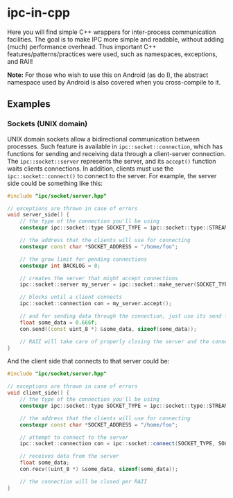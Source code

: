 # ipc-in-cpp
Here you will find simple C++ wrappers for inter-process communication facilities. The goal is to make IPC more simple and readable, without adding (much) performance overhead. Thus important C++ features/patterns/practices were used, such as namespaces, exceptions, and RAII!

**Note:** For those who wish to use this on Android (as do I), the abstract namespace used by Android is also covered when you cross-compile to it.

## Examples
### Sockets (UNIX domain)
UNIX domain sockets allow a bidirectional communication between processes. Such feature is available in `ipc::socket::connection`, which has functions for sending and receiving data through a client-server connection. The `ipc::socket::server` represents the server, and its `accept()` function waits clients connections. In addition, clients must use the `ipc::socket::connect()` to connect to the server.
For example, the server side could be something like this:
```cpp
#include "ipc/socket/server.hpp"

// exceptions are thrown in case of errors
void server_side() {
    // the type of the connection you'll be using
    constexpr ipc::socket::type SOCKET_TYPE = ipc::socket::type::STREAM;

    // the address that the clients will use for connecting
    constexpr const char *SOCKET_ADDRESS = "/home/foo";

    // the grow limit for pending connections
    constexpr int BACKLOG = 8;

    // creates the server that might accept connections
    ipc::socket::server my_server = ipc::socket::make_server(SOCKET_TYPE, SOCKET_ADDRESS, BACKLOG);

    // blocks until a client connects
    ipc::socket::connection con = my_server.accept();

    // and for sending data through the connection, just use its send function (analogous to write())
    float some_data = 0.666f;
    con.send((const uint_8 *) &some_data, sizeof(some_data));

    // RAII will take care of properly closing the server and the connection
}
```

And the client side that connects to that server could be:
```cpp
#include "ipc/socket/server.hpp"

// exceptions are thrown in case of errors
void client_side() {
    // the type of the connection you'll be using
    constexpr ipc::socket::type SOCKET_TYPE = ipc::socket::type::STREAM;

    // the address that the clients will use for connecting
    constexpr const char *SOCKET_ADDRESS = "/home/foo";

    // attempt to connect to the server
    ipc::socket::connection con = ipc::socket::connect(SOCKET_TYPE, SOCKET_ADDRESS);

    // receives data from the server
    float some_data;
    con.recv((uint_8 *) &some_data, sizeof(some_data));

    // the connection will be closed per RAII
}
```

